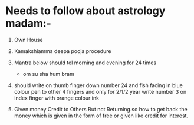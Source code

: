 # Needs to follow about astrology madam:-

1. Own House

2. Kamakshiamma deepa pooja procedure

3. Mantra below should tel morning and evening for 24 times

   * om su sha hum bram 

4. should write on thumb finger down number 24 and fish facing in blue colour pen to other 4 fingers and only for 2/1/2 year write number 3 on index finger with orange colour ink 
5.  Given money Credit to Others But not Returning.so how to get back the money which is given in the form of free or given like credit for interest.
